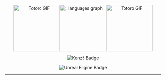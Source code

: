 
<div align="center">
<img src="https://github.com/user-attachments/assets/22d0ef25-9cf7-4a1f-8ae8-9ab3ddd4acbd" width="150" height="150" alt="Totoro GIF" /><img src="https://github-readme-stats.vercel.app/api/top-langs?username=kenzz55&locale=en&hide_title=false&layout=compact&card_width=200&langs_count=5&theme=dracula&hide_border=false" height="150" alt="languages graph"  /><img src="https://github.com/user-attachments/assets/22d0ef25-9cf7-4a1f-8ae8-9ab3ddd4acbd" width="150" height="150" alt="Totoro GIF" />


<br clear="left">

<p align="center">
  <img src="https://img.shields.io/badge/kenz5-E5511E?style=badge&logo=Tistory&logoColor=white" alt="Kenz5 Badge" />
</p>

<p align="center">
<img src="https://img.shields.io/badge/unreal%20engine-0E1128?style=badge&logo=unrealengine&logoColor=white" alt="Unreal Engine Badge" />
</p>

---



  

